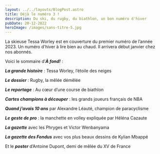 ```yaml
---
layout: ../../layouts/BlogPost.astro
title: Déjà le numéro 3 !
description: Du ski, du rugby, du biathlon, un bon numéro d'hiver
pubDate: 20-12-2022
heroImage: /images/sans-titre-5.jpg
---
```

La skieuse Tessa Worley est en couverture du premier numéro de l’année 2023. Un numéro d'hiver à lire bien au chaud. Il arrivera début janvier chez nos abonnés. 

Voici le sommaire d’***À fond!*** :

***La grande histoire*** : Tessa Worley, l’étoile des neiges

***Le dossier*** : Rugby, la mêlée démêlée 

***Le reportage*** : Au cœur d’une course de biathlon

***Cartes champions à découper*** : les grands joueurs français de NBA

***Quand j’avais 10 ans*** par Alexandre Léauté, champion de paracyclisme

***Le geste de pro*** : la manchette en volley expliquée par Héléna Cazaute

***La gazette*** avec les Phryges et Victor Wenbanyama

***La gazette des Fondus*** avec vos plus beaux dessins de Kylian Mbappé

Et le ***poster*** d’Antoine Dupont, demi de mêlée du XV de France
